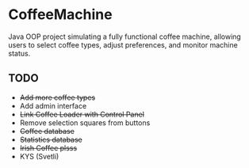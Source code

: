 # CoffeeMachine
Java OOP project simulating a fully functional coffee machine, allowing users to select coffee types, adjust preferences, and monitor machine status.

## TODO
* <strike>Add more coffee types</strike>
* Add admin interface
* <strike>Link Coffee Loader with Control Panel</strike>
* Remove selection squares from buttons
* <strike>Coffee database</strike>
* <strike>Statistics database</strike>
* <strike>Irish Coffee plsss</strike>
* KYS (Svetli)
